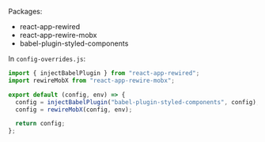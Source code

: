 Packages:

* react-app-rewired
* react-app-rewire-mobx
* babel-plugin-styled-components

In `config-overrides.js`:

```js
import { injectBabelPlugin } from "react-app-rewired";
import rewireMobX from "react-app-rewire-mobx";

export default (config, env) => {
  config = injectBabelPlugin("babel-plugin-styled-components", config);
  config = rewireMobX(config, env);

  return config;
};
```
